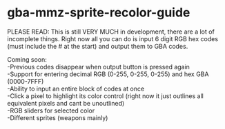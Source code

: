 # gba-mmz-sprite-recolor-guide
PLEASE READ:
This is still VERY MUCH in development, there are a lot of incomplete things. Right now all you can do is input 6 digit RGB hex codes (must include the # at the start) and output them to GBA codes.

Coming soon:  
-Previous codes disappear when output button is pressed again  
-Support for entering decimal RGB (0-255, 0-255, 0-255) and hex GBA (0000-7FFF)  
-Ability to input an entire block of codes at once  
-Click a pixel to highlight its color control (right now it just outlines all equivalent pixels and cant be unoutlined)  
-RGB sliders for selected color  
-Different sprites (weapons mainly)
